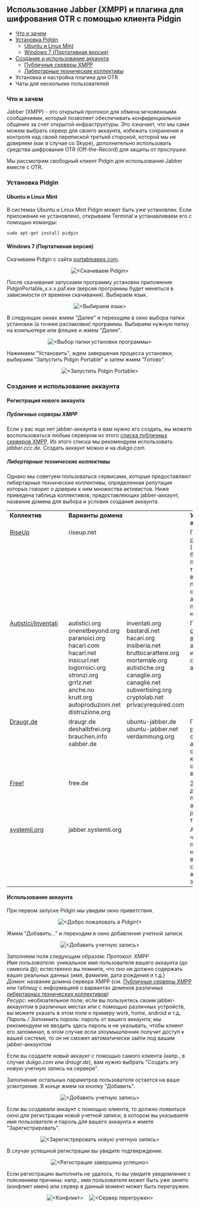 Использование Jabber (XMPP) и плагина для шифрования OTR с помощью клиента Pidgin
---------------------------------------------------------------------------------
* [Что и зачем](#Что-и-зачем)
* [Установка Pidgin](#Установка-pidgin)
  * [Ubuntu и Linux Mint](#ubuntu-и-linux-mint)
  * [Windows 7 (Портативная версия)](#windows-7-Портативная-версия)
* [Создание и использование аккаунта](#Создание-и-использование-аккаунта)
  * [Публичные серверы XMPP](#Публичные-серверы-xmpp)
  * [Либертарные технические коллективы](#Либертарные-технические-коллективы)
* Установка и настройка плагина для OTR
* Чаты для нескольких пользователей

### Что и зачем
Jabber (XMPP) - это открытый протокол для обмена мгновенными сообщениями, который позволяет обеспечивать конфиденциальное общение за счет открытой инфраструктуры. Это означает, что мы сами можем выбрать сервер для своего аккаунта, избежать сохранения и контроля над своей перепиской третьей стороной, которой мы не доверяем (как в случае со Skype), дополнительно использовать средства шифрования OTR (Off-the-Record) для защиты от прослушки.

Мы рассмотрим свободный клиент Pidgin для использования Jabber вместе с OTR.

### Установка Pidgin
#### Ubuntu и Linux Mint
В системах Ubuntu и Linux Mint Pidgin может быть уже установлен. Если приложение не установлено, открываем Terminal и устанавливаем его с помощью команды:

	sudo apt-get install pidgin

#### Windows 7 (Портативная версия)
Скачиваем Pidgin с сайта [portableapps.com](http://portableapps.com/apps/internet/pidgin_portable).

<p align="center">
  <img src="/images/jabber-otr-pidgin/pidgin-download.png" alt="<Скачиваем Pidgin>"/>
</p>

После скачивания запускаем программу установки приложения PidginPortable_x.x.x.paf.exe  (версия программы будет меняться в зависимости от времени скачивания). Выбираем язык.

<p align="center">
  <img src="/images/jabber-otr-pidgin/pidgin-installation-language.png" alt="<Выбираем язык>"/>
</p>

В следующих окнах жмем "Далее" и переходим в окно выбора папки установки (а точнее распаковки) программы. Выбираем нужную папку на компьютере или флешке и жмем "Далее".

<p align="center">
  <img src="/images/jabber-otr-pidgin/pidgin-installation-folder.png" alt="<Выбор папки установки программы>"/>
</p>

Нажимаем "Установить", ждем завершения процесса установки, выбираем "Запустить Pidgin Portable" и затем жмем "Готово".

<p align="center">
  <img src="/images/jabber-otr-pidgin/pidgin-installation-done.png" alt="<Запустить Pidgin Portable>"/>
</p>

### Создание и использование аккаунта
#### Регистрация нового аккаунта
##### Публичные серверы XMPP
Если у вас еще нет jabber-аккаунта и вам нужно его создать, вы можете воспользоваться любым сервером из этого [списка публичных серверов XMPP](https://list.jabber.at). Из этого списка мы рекомендуем использовать _jabber.ccc.de_. Создать аккаунт можно и на _dukgo.com_.

##### Либертарные технические коллективы
Однако мы советуем пользоваться сервисами, которые предоставляют либертарные технические коллективы, определенная репутация которых говорит о доверии к ним множества активистов. Ниже приведена таблица коллективов, предоставляющих jabber-аккаунт, название домена для выбора и условия создания аккаунта.

<table>
    <tr valign="top">
        <td><b>Коллектив</b></td>
        <td colspan="2"><b>Варианты домена</b></td>
        <td><b>Условия создания аккаунта</b></td>
    </tr>
    <tr valign="top">
        <td><a href="https://riseup.net">RiseUp</a></td>
        <td colspan="2">riseup.net</td>
        <td>Подать <a href="https://user.riseup.net/forms/new_user/first">запрос на создание аккаунта</a> (этот же аккаунт будет являться почтовым ящиком с таким же именем); ввести 2 кода-приглашения от уже существующих аккаунтов или подождать несколько дней</td>
    </tr>
    <tr valign="top">
        <td><a href="https://www.autistici.org">Autistici/Inventati</a>&nbsp;&nbsp;&nbsp;</td>
        <td>autistici.org<br>onenetbeyond.org<br>paranoici.org<br>hacari.com<br>hacari.net<br>insicuri.net<br>logorroici.org<br>stronzi.org<br>grrlz.net<br>anche.no<br>krutt.org<br>autoproduzioni.net<br>distruzione.org<br></td>
        <td>inventati.org<br>bastardi.net<br>hacari.org<br>insiberia.net<br>bruttocarattere.org<br>mortemale.org<br>autistiche.org<br>canaglie.org<br>canaglie.net<br>subvertising.org<br>cryptolab.net<br>privacyrequired.com</td>
        <td>Подать <a href="https://www.autistici.org/services">запрос на создание почтового ящика</a> (jabber-аккаунт с таким же именем будет создан автоматически)</td>
    </tr>
    <tr valign="top">
        <td><a href="https://www.draugr.de">Draugr.de</a></td>
        <td>draugr.de<br>deshalbfrei.org<br>brauchen.info<br>xabber.de</td>
        <td>ubuntu-jabber.de<br>ubuntu-jabber.net<br>verdammung.org</td>
        <td>Предварительная регистрация на сайте не требуется, аккаунт можно создать через клиент (есть защита от спама, придется ввести captcha)</td>
    </tr>
    <tr valign="top">
        <td><a href="https://www.free.de">Free!</a></td>
        <td colspan="2">free.de</td>
        <td><a href="https://faq.free.de/?action=register">Зарегистрироваться</a> для получения почтового ящика и автоматически jabber-аккаунта с таким же именем</td>
    </tr>
    <tr valign="top">
        <td><a href="https://www.systemli.org">systemli.org</a></td>
        <td colspan="2">jabber.systemli.org</td>
        <td>Аккаунт создается через клиент с перенаправлением на сайт, где нужно ввести пароль от создаваемого аккаунта (+ есть защита от спама)</td>
    </tr>
</table>

#### Использование аккаунта
При первом запуске Pidgin мы увидим окно приветствия.

<p align="center">
  <img src="/images/jabber-otr-pidgin/pidgin-account-welcome.png" alt="<Добро пожаловать в Pidgin!>"/>
</p>

Жмем "Добавить..." и переходим в окно добавления учетной записи.

<p align="center">
  <img src="/images/jabber-otr-pidgin/pidgin-account-new.png" alt="<Добавить учетную запись>"/>
</p>

Заполняем поля следующим образом:
_Протокол_: XMPP<br/>
_Имя пользователя_: уникальное имя пользователя вашего аккаунта (до символа @); естественно вы помните, что оно не должно содержать ваших реальных данных (имя, фамилия, дата рождения и т.д.)<br/>
_Домен_: название домена сервера XMPP (см. [Публичные серверы XMPP](#Публичные-серверы-xmpp) или таблицу с информацией о вариантах доменов различных [либертарных технических коллективов](#Либертарные-технические-коллективы))<br/>
_Ресурс_: необязательное поле; если вы пользуетесь своим jabber-аккаунтом в различных местах или с помощью различных устройств, вы можете указать в этом поле к примеру work, home, android и т.д.<br/>
_Пароль / Запомнить пароль_: пароль от вашего аккаунта; мы рекомендуем не вводить здесь пароль и не указывать, чтобы клиент его запоминал, в этом случае если злоумышленник получит доступ к вашей системе, то он не сможет автоматически зайти под вашим jabber-аккаунтом

Если вы создаете новый аккаунт с помощью самого клиента (напр., в случае _dukgo.com_ или _draugr.de_), вам нужно выбрать "Создать эту новую учетную запись на сервере".

Заполнение остальных параметров пользователя остается на ваше усмотрение. В конце жмем на кнопку "Добавить".

<p align="center">
  <img src="/images/jabber-otr-pidgin/pidgin-add-account.png" alt="<Добавить учетную запись>"/>
</p>

Если вы создавали аккаунт с помощью клиента, то должно появиться окно для регистрации новой учетной записи, в котором вы указываете имя пользователя и пароль для вашего аккаунта и жмете "Зарегистрировать".

<p align="center">
  <img src="/images/jabber-otr-pidgin/pidgin-create-account.png" alt="<Зарегистрировать новую учетную запись>"/>
</p>

В случае успешной регистрации вы увидите подтверждение.

<p align="center">
  <img src="/images/jabber-otr-pidgin/pidgin-successful-registration.png" alt="<Регистрация завершена успешно>"/>
</p>

Если регистрацию выполнить не удалось, то вы увидите уведомление с пояснением причины: напр., имя пользователя может быть уже занято (конфликт имен) или сервер в данный момент может быть перегружен.

<p align="center">
  <img src="/images/jabber-otr-pidgin/pidgin-registration-conflict.png" alt="<Конфликт>"/>&nbsp;&nbsp;&nbsp;
  <img src="/images/jabber-otr-pidgin/pidgin-server-overload.png" alt="<Сервер перегружен>"/>
</p>


